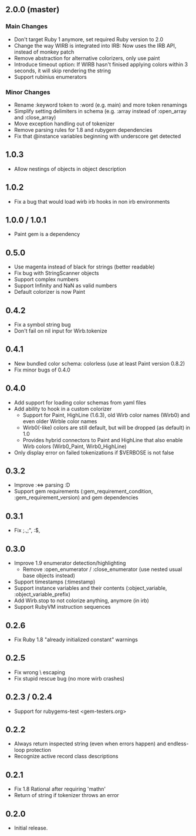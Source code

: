 ## 2.0.0 (master)
### Main Changes
* Don't target Ruby 1 anymore, set required Ruby version to 2.0
* Change the way WIRB is integrated into IRB: Now uses the IRB API, instead
  of monkey patch
* Remove abstraction for alternative colorizers, only use paint
* Introduce timeout option: If WIRB hasn't finised applying colors within 3
  seconds, it will skip rendering the string
* Support rubinius enumerators

### Minor Changes
* Rename :keyword token to :word (e.g. main) and more token renamings
* Simplify setting delimiters in schema (e.g. :array instead of :open_array
  and :close_array)
* Move exception handling out of tokenizer
* Remove parsing rules for 1.8 and rubygem dependencies
* Fix that @instance variables beginning with underscore get detected

## 1.0.3
* Allow nestings of objects in object description

## 1.0.2
* Fix a bug that would load wirb irb hooks in non irb environments

## 1.0.0 / 1.0.1
* Paint gem is a dependency

## 0.5.0
* Use magenta instead of black for strings (better readable)
* Fix bug with StringScanner objects
* Support complex numbers
* Support Infinity and NaN as valid numbers
* Default colorizer is now Paint

## 0.4.2
* Fix a symbol string bug
* Don't fail on nil input for Wirb.tokenize

## 0.4.1
* New bundled color schema: colorless (use at least Paint version 0.8.2)
* Fix minor bugs of 0.4.0

## 0.4.0
* Add support for loading color schemas from yaml files
* Add ability to hook in a custom colorizer
  * Support for Paint, HighLine (1.6.3), old Wirb color names (Wirb0) and
    even older Wirble color names
  * Wirb0(-like) colors are still default, but will be dropped (as
    default) in 1.0
  * Provides hybrid connectors to Paint and HighLine that also enable Wirb
    colors (Wirb0_Paint, Wirb0_HighLine)
*   Only display error on failed tokenizations if $VERBOSE is not false

## 0.3.2
* Improve :<=> parsing :D
* Support gem requirements (:gem_requirement_condition,
  :gem_requirement_version) and gem dependencies

## 0.3.1
* Fix ;$., ;$", :$,

## 0.3.0
* Improve 1.9 enumerator detection/highlighting
  * Remove :open_enumerator / :close_enumerator (use nested usual base
    objects instead)
* Support timestamps (:timestamp)
* Support instance variables and their contents (:object_variable,
  :object_variable_prefix)
* Add Wirb.stop to not colorize anything, anymore (in irb)
* Support RubyVM instruction sequences

## 0.2.6
* Fix Ruby 1.8 "already initialized constant" warnings

## 0.2.5
* Fix wrong \ escaping
* Fix stupid rescue bug (no more wirb crashes)

## 0.2.3 / 0.2.4
* Support for rubygems-test <gem-testers.org>

## 0.2.2
* Always return inspected string (even when errors happen) and endless-loop
  protection
* Recognize active record class descriptions

## 0.2.1
* Fix 1.8 Rational after requiring 'mathn'
* Return of string if tokenizer throws an error

## 0.2.0
* Initial release.


